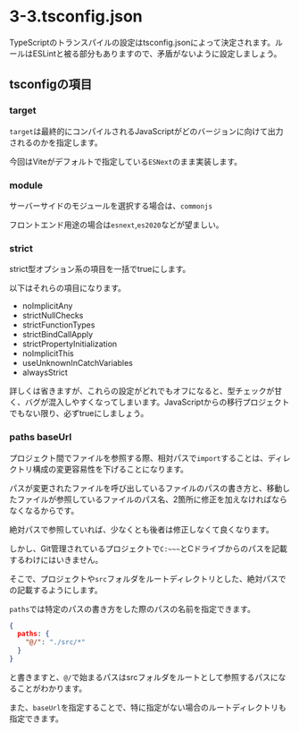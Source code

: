 # 3-3.tsconfig.json

TypeScriptのトランスパイルの設定はtsconfig.jsonによって決定されます。ルールはESLintと被る部分もありますので、矛盾がないように設定しましょう。

## tsconfigの項目

### target

`target`は最終的にコンパイルされるJavaScriptがどのバージョンに向けて出力されるのかを指定します。

今回はViteがデフォルトで指定している`ESNext`のまま実装します。

### module

サーバーサイドのモジュールを選択する場合は、`commonjs`

フロントエンド用途の場合は`esnext`,`es2020`などが望ましい。

### strict

strict型オプション系の項目を一括でtrueにします。

以下はそれらの項目になります。

- noImplicitAny
- strictNullChecks
- strictFunctionTypes
- strictBindCallApply
- strictPropertyInitialization
- noImplicitThis
- useUnknownInCatchVariables
- alwaysStrict

詳しくは省きますが、これらの設定がどれでもオフになると、型チェックが甘く、バグが混入しやすくなってしまいます。JavaScriptからの移行プロジェクトでもない限り、必ずtrueにしましょう。

### paths baseUrl

プロジェクト間でファイルを参照する際、相対パスで`import`することは、ディレクトリ構成の変更容易性を下げることになります。

パスが変更されたファイルを呼び出しているファイルのパスの書き方と、移動したファイルが参照しているファイルのパス名、2箇所に修正を加えなければならなくなるからです。

絶対パスで参照していれば、少なくとも後者は修正しなくて良くなります。

しかし、Git管理されているプロジェクトで`C:~~~`とCドライブからのパスを記載するわけにはいきません。

そこで、プロジェクトや`src`フォルダをルートディレクトリとした、絶対パスでの記載するようにします。

`paths`では特定のパスの書き方をした際のパスの名前を指定できます。

```json
{
  paths: {
    "@/": "./src/*"
  }
}

```

と書きますと、`@/`で始まるパスはsrcフォルダをルートとして参照するパスになることがわかります。

また、`baseUrl`を指定することで、特に指定がない場合のルートディレクトリも指定できます。
